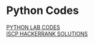 # Python Codes
[PYTHON LAB CODES](https://github.com/atharva-narkhede/SRM-Sem3/tree/main/Python/Lab)\
[ISCP HACKERRANK SOLUTIONS](https://github.com/THUNDERANKUSH/HACKERRANK-CODES)
